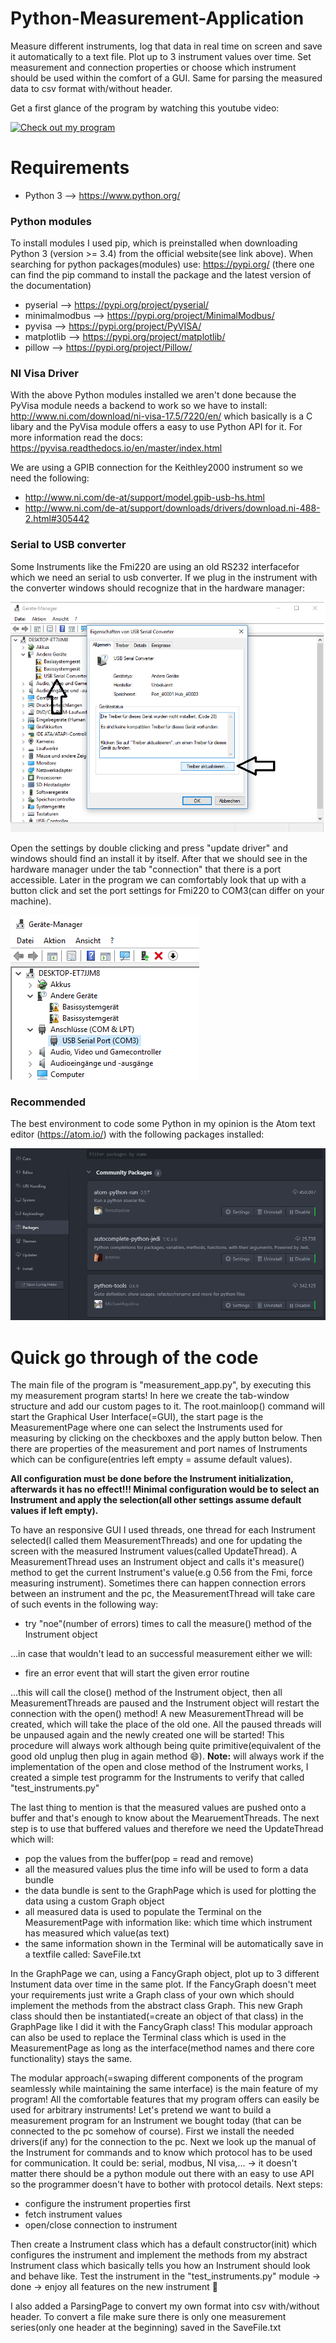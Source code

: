 # Python-Measurement-Application
Measure different instruments, log that data in real time on screen and save it automatically to a text file. 
Plot up to 3 instrument values over time. Set measurement and connection properties or choose which instrument should be
used within the comfort of a GUI. Same for parsing the measured data to csv format with/without header. 

Get a first glance of the program by watching this youtube video: 

[![Check out my program](https://img.youtube.com/vi/jd4PtYWFyVI/0.jpg)](https://www.youtube.com/watch?v=jd4PtYWFyVI)

# Requirements

- Python 3 --> https://www.python.org/


### Python modules
To install modules I used pip, which is preinstalled when downloading Python 3 (version >= 3.4) from the official
website(see link above). When searching for python packages(modules) use: https://pypi.org/ (there one can find the
pip command to install the package and the latest version of the documentation)

- pyserial --> https://pypi.org/project/pyserial/
- minimalmodbus --> https://pypi.org/project/MinimalModbus/
- pyvisa --> https://pypi.org/project/PyVISA/
- matplotlib --> https://pypi.org/project/matplotlib/
- pillow --> https://pypi.org/project/Pillow/

### NI Visa Driver
With the above Python modules installed we aren't done because the PyVisa module needs a backend to work so we 
have to install: http://www.ni.com/download/ni-visa-17.5/7220/en/ which basically is a C libary and the PyVisa
module offers a easy to use Python API for it. For more information read the docs: https://pyvisa.readthedocs.io/en/master/index.html

We are using a GPIB connection for the Keithley2000 instrument so we need the following:

- http://www.ni.com/de-at/support/model.gpib-usb-hs.html
- http://www.ni.com/de-at/support/downloads/drivers/download.ni-488-2.html#305442

### Serial to USB converter
Some Instruments like the Fmi220 are using an old RS232 interfacefor which we need an serial to usb converter.
If we plug in the instrument with the converter windows should recognize that in the hardware manager: 

![](doc_images/driver_serial_converter.png)

Open the settings by double clicking and press "update driver" and windows should find an install it by itself. After that
we should see in the hardware manager under the tab "connection" that there is a port accessible. Later in the program we 
can comfortably look that up with a button click and set the port settings for Fmi220 to COM3(can differ on your machine). 

![](doc_images/successful_driver_installation.png)

### Recommended
The best environment to code some Python in my opinion is the Atom text editor (https://atom.io/) with
the following packages installed:

![](doc_images/atom_packages.png)

 
# Quick go through of the code
The main file of the program is "measurement_app.py", by executing this my measurement program
starts! In here we create the tab-window structure and add our custom pages to it.
The root.mainloop() command will start the Graphical User Interface(=GUI), the start page
is the MeasurementPage where one can select the Instruments used for measuring by clicking
on the checkboxes and the apply button below. Then there are properties of the measurement and
port names of Instruments which can be configure(entries left empty = assume default values).

**All configuration must be done before the Instrument initialization, afterwards it has no effect!!!
Minimal configuration would be to select an Instrument and apply the selection(all other settings
assume default values if left empty).**

To have an responsive GUI I used threads, one thread for each Instrument selected(I called them 
MeasurementThreads) and one for updating the screen with the measured Instrument values(called
UpdateThread). A MeasurementThread uses an Instrument object and calls it's measure() method
to get the current Instrument's value(e.g 0.56 from the Fmi, force measuring instrument). Sometimes 
there can happen connection errors between an instrument and the pc, the MeasurementThread will take
care of such events in the following way:
- try "noe"(number of errors) times to call the measure() method of the Instrument object

...in case that wouldn't lead to an successful measurement either we will:

- fire an error event that will start the given error routine 

...this will call the close() method of the Instrument object, then all MeasurementThreads are 
paused and the Instrument object will restart the connection with the open() method! A new 
MeasurementThread will be created, which will take the place of the old one. All the paused threads
will be unpaused again and the newly created one will be started!
This procedure will always work although being quite primitive(equivalent of the good old
unplug then plug in again method :smile:).
**Note:** will always work if the implementation of the open and close method of the Instrument works,
I created a simple test programm for the Instruments to verify that called "test_instruments.py"

The last thing to mention is that the measured values are pushed onto a buffer and that's 
enough to know about the MearuementThreads. The next step is to use that buffered values and 
therefore we need the UpdateThread which will:

- pop the values from the buffer(pop = read and remove)
- all the measured values plus the time info will be used to form a data bundle 
- the data bundle is sent to the GraphPage which is used for plotting the data using a 
custom Graph object
- all measured data is used to populate the Terminal on the MeasurementPage with information
like: which time which instrument has measured which value(as text)
- the same information shown in the Terminal will be automatically save in a textfile called: SaveFile.txt

In the GraphPage we can, using a FancyGraph object, plot up to 3 different Instument data over
time in the same plot. If the FancyGraph doesn't meet your requirements just write a Graph class
of your own which should implement the methods from the abstract class Graph. This new Graph class 
should then be instantiated(=create an object of that class) in the GraphPage like I did it with
the FancyGraph class! This modular approach can also be used to replace the Terminal class which is
used in the MeasurementPage as long as the interface(method names and there core functionality) stays the
same.

The modular approach(=swaping different components of the program seamlessly while maintaining the same interface) 
is the main feature of my program! All the comfortable features that my program offers can easily be used for 
arbitrary instruments! Let's pretend we want to build a measurement program for an Instrument we bought today (that
can be connected to the pc somehow of course). First we install the needed drivers(if any) for the connection to the pc.
Next we look up the manual of the Instrument for commands and to know which protocol has to be used for communication.
It could be: serial, modbus, NI visa,... -> it doesn't matter there should be a python module out there with an easy to 
use API so the programmer doesn't have to bother with protocol details. Next steps:

- configure the instrument properties first 
- fetch instrument values 
- open/close connection to instrument

Then create a Instrument class which has a default constructor(init) which configures the instrument and implement the methods 
from my abstract Instrument class which basically tells you how an Instrument should look and behave like.
Test the instrument in the "test_instruments.py" module -> done -> enjoy all features on the new instrument :muscle:

I also added a ParsingPage to convert my own format into csv with/without header. To convert a file make sure there is
only one measurement series(only one header at the beginning) saved in the SaveFile.txt
